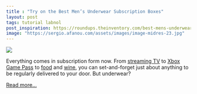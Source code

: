 ```yaml
---
title : "Try on the Best Men’s Underwear Subscription Boxes"
layout: post
tags: tutorial labnol
post_inspiration: https://roundups.theinventory.com/best-mens-underwear-subscriptions-1846622643
image: "https://sergio.afanou.com/assets/images/image-midres-23.jpg"
---
```


<img src="https://i.kinja-img.com/gawker-media/image/upload/s--DfPJl3f---/c_fit,fl_progressive,q_80,w_636/mn7qglfo8ozm23t78g9k.jpg" /><p>Everything comes in subscription form now. From <a href="https://theinventory.com/11-streaming-services-to-help-you-cut-the-cord-on-cable-1842649265">streaming TV</a> to <a href="https://news.theinventory.com/is-xbox-game-pass-really-the-best-deal-in-gaming-1845801331">Xbox Game Pass</a> to <a href="https://theinventory.com/best-holiday-2020-food-subscription-boxes-1845890907">food</a> and <a href="https://theinventory.com/5-boozy-subscription-boxes-to-lift-your-spirits-1842727521">wine</a>, you can set-and-forget just about anything to be regularly delivered to your door. But underwear?</p><p><a href="https://roundups.theinventory.com/best-mens-underwear-subscriptions-1846622643">Read more...</a></p>